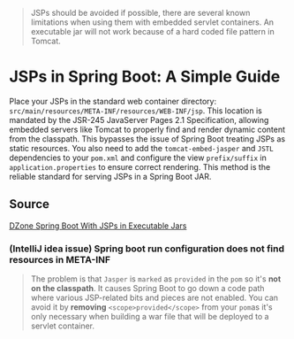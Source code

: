 > JSPs should be avoided if possible, there are several known limitations when using them with embedded servlet containers.
> An executable jar will not work because of a hard coded file pattern in Tomcat.

# JSPs in Spring Boot: A Simple Guide
Place your JSPs in the standard web container directory: `src/main/resources/META-INF/resources/WEB-INF/jsp`. 
This location is mandated by the JSR-245 JavaServer Pages 2.1 Specification, allowing embedded servers like Tomcat to properly find and render dynamic content from the classpath. 
This bypasses the issue of Spring Boot treating JSPs as static resources. You also need to add the `tomcat-embed-jasper` and `JSTL` dependencies to your `pom.xml` and configure the 
view `prefix/suffix` in `application.properties` to ensure correct rendering. This method is the reliable standard for serving JSPs in a Spring Boot JAR.

## Source
[DZone Spring Boot With JSPs in Executable Jars](https://dzone.com/articles/spring-boot-with-jsps-in-executable-jars-1)

### **(IntelliJ idea issue)** Spring boot run configuration does not find resources in META-INF 

>The problem is that `Jasper` is `marked` as `provided` in the `pom` so it's **not on the classpath**. It causes Spring Boot to go down a code path where various JSP-related bits and pieces are not enabled. You can avoid it by **removing** `<scope>provided</scope>` from your `pom`as it's only necessary when building a war file that will be deployed to a servlet container.


